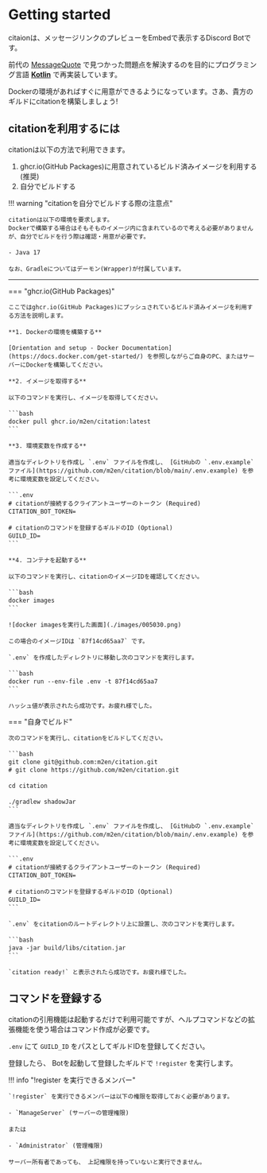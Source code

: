 # Getting started

citaionは、メッセージリンクのプレビューをEmbedで表示するDiscord Botです。

前代の [MessageQuote](https://github.com/m2en/MessageQuote) で見つかった問題点を解決するのを目的にプログラミング言語 **[Kotlin](https://kotlinlang.org/)** で再実装しています。

Dockerの環境があればすぐに用意ができるようになっています。さあ、貴方のギルドにcitationを構築しましょう!

## citationを利用するには

citationは以下の方法で利用できます。

1. ghcr.io(GitHub Packages)に用意されているビルド済みイメージを利用する (推奨)
2. 自分でビルドする


!!! warning "citationを自分でビルドする際の注意点"

    citationは以下の環境を要求します。
    Dockerで構築する場合はそもそものイメージ内に含まれているので考える必要がありませんが、自分でビルドを行う際は確認・用意が必要です。

    - Java 17

    なお、Gradleについてはデーモン(Wrapper)が付属しています。

----

=== "ghcr.io(GitHub Packages)"

    ここではghcr.io(GitHub Packages)にプッシュされているビルド済みイメージを利用する方法を説明します。

    **1. Dockerの環境を構築する**

    [Orientation and setup - Docker Documentation](https://docs.docker.com/get-started/) を参照しながらご自身のPC、またはサーバーにDockerを構築してください。

    **2. イメージを取得する**

    以下のコマンドを実行し、イメージを取得してください。

    ```bash
    docker pull ghcr.io/m2en/citation:latest
    ```

    **3. 環境変数を作成する**

    適当なディレクトリを作成し `.env` ファイルを作成し、 [GitHubの `.env.example` ファイル](https://github.com/m2en/citation/blob/main/.env.example) を参考に環境変数を設定してください。

    ```.env
    # citationが接続するクライアントユーザーのトークン (Required)
    CITATION_BOT_TOKEN=

    # citationのコマンドを登録するギルドのID (Optional)
    GUILD_ID=
    ```

    **4. コンテナを起動する**

    以下のコマンドを実行し、citationのイメージIDを確認してください。

    ```bash
    docker images
    ```

    ![docker imagesを実行した画面](./images/005030.png)

    この場合のイメージIDは `87f14cd65aa7` です。

    `.env` を作成したディレクトリに移動し次のコマンドを実行します。

    ```bash
    docker run --env-file .env -t 87f14cd65aa7
    ```

    ハッシュ値が表示されたら成功です。お疲れ様でした。

=== "自身でビルド"

    次のコマンドを実行し、citationをビルドしてください。

    ```bash
    git clone git@github.com:m2en/citation.git
    # git clone https://github.com/m2en/citation.git

    cd citation

    ./gradlew shadowJar
    ```

    適当なディレクトリを作成し `.env` ファイルを作成し、 [GitHubの `.env.example` ファイル](https://github.com/m2en/citation/blob/main/.env.example) を参考に環境変数を設定してください。

    ```.env
    # citationが接続するクライアントユーザーのトークン (Required)
    CITATION_BOT_TOKEN=

    # citationのコマンドを登録するギルドのID (Optional)
    GUILD_ID=
    ```

    `.env` をcitationのルートディレクトリ上に設置し、次のコマンドを実行します。

    ```bash
    java -jar build/libs/citation.jar
    ```

    `citation ready!` と表示されたら成功です。お疲れ様でした。

## コマンドを登録する

citationの引用機能は起動するだけで利用可能ですが、ヘルプコマンドなどの拡張機能を使う場合はコマンド作成が必要です。

`.env` にて `GUILD_ID` をパスとしてギルドIDを登録してください。

登録したら、 Botを起動して登録したギルドで `!register` を実行します。

!!! info "!register を実行できるメンバー"

    `!register` を実行できるメンバーは以下の権限を取得しておく必要があります。

    - `ManageServer` (サーバーの管理権限)
    
    または

    - `Administrator` (管理権限)

    サーバー所有者であっても、 上記権限を持っていないと実行できません。
